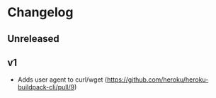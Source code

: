 # Changelog

## Unreleased

## v1

- Adds user agent to curl/wget  (https://github.com/heroku/heroku-buildpack-cli/pull/9)
